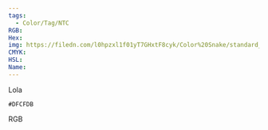 ```yaml
---
tags:
  - Color/Tag/NTC
RGB:
Hex:
img: https://filedn.com/l0hpzxl1f01yT7GHxtF8cyk/Color%20Snake/standard_csv_to_svg/%23/DFCFDB.svg
CMYK:
HSL:
Name:
---
```

Lola
```palette
#DFCFDB
```
RGB
